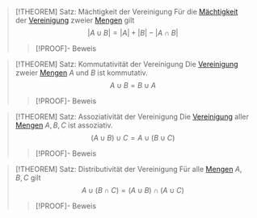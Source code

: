 > [!THEOREM] Satz: Mächtigkeit der Vereinigung
> Für die [Mächtigkeit](../Mächtigkeit%20(Kardinalität).md) der [Vereinigung](../Operationen%20mit%20Mengen/Vereinigung.md) zweier [Mengen](../Menge.md) gilt
> $$|A\cup B| = |A|+|B|-|A\cap B|$$
> > [!PROOF]- Beweis

> [!THEOREM] Satz: Kommutativität der Vereinigung
> Die [Vereinigung](Vereinigung.md) zweier [Mengen](../Menge.md) $A$ und $B$ ist kommutativ.
> $$A\cup B = B \cup A$$
> > [!PROOF]- Beweis

> [!THEOREM] Satz: Assoziativität der Vereinigung
> Die [Vereinigung](Vereinigung.md) aller [Mengen](../Menge.md) $A,B,C$ ist assoziativ.
> $$(A\cup B)\cup C = A\cup(B\cup C)$$
> > [!PROOF]- Beweis

> [!THEOREM] Satz: Distributivität der Vereinigung
> Für alle [Mengen](../Menge.md) $A,B,C$ gilt
> $$A\cup (B\cap C) = (A\cup B) \cap (A\cup C)$$
> > [!PROOF]- Beweis